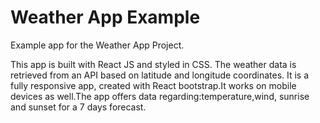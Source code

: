 # Weather App Example

Example app for the Weather App Project.


This app is built with React JS and styled in CSS. The weather data is retrieved from an API based on latitude and longitude coordinates. It is a fully responsive app, created with React bootstrap.It works on mobile devices as well.The app offers data regarding:temperature,wind, sunrise and sunset for a 7 days forecast.
